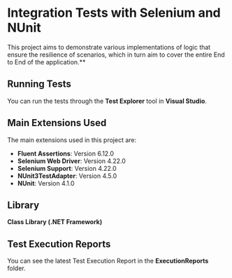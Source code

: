 # Integration Tests with Selenium and NUnit

This project aims to demonstrate various implementations of logic that ensure the resilience of scenarios, which in turn aim to cover the entire End to End of the application.**

## Running Tests

You can run the tests through the **Test Explorer** tool in **Visual Studio**.

## Main Extensions Used

The main extensions used in this project are:

- **Fluent Assertions**: Version 6.12.0
- **Selenium Web Driver**: Version 4.22.0
- **Selenium Support**: Version 4.22.0
- **NUnit3TestAdapter**: Version 4.5.0
- **NUnit**: Version 4.1.0

## Library

**Class Library (.NET Framework)**

## Test Execution Reports

You can see the latest Test Execution Report in the **ExecutionReports** folder.
